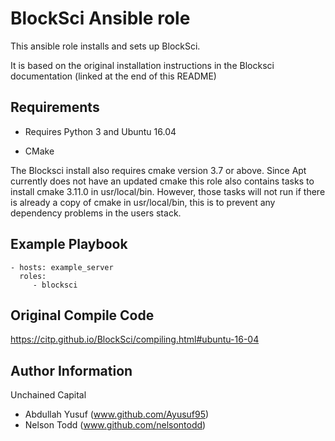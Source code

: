 BlockSci Ansible role
=====================

This ansible role installs and sets up BlockSci.

It is based on the original installation instructions in the Blocksci documentation (linked at the end of this README)

Requirements
------------

* Requires Python 3 and Ubuntu 16.04

* CMake 

The Blocksci install also requires cmake version 3.7 or above. Since Apt currently does not have an updated cmake this role also contains tasks to install cmake 3.11.0 in usr/local/bin. However, those tasks will not run if there is already a copy of cmake in usr/local/bin, this is to prevent any dependency problems in the users stack. 

Example Playbook
----------------

    - hosts: example_server
      roles:
         - blocksci

Original Compile Code
--------------------

https://citp.github.io/BlockSci/compiling.html#ubuntu-16-04

Author Information
------------------

Unchained Capital
* Abdullah Yusuf (www.github.com/Ayusuf95) 
* Nelson Todd (www.github.com/nelsontodd)

